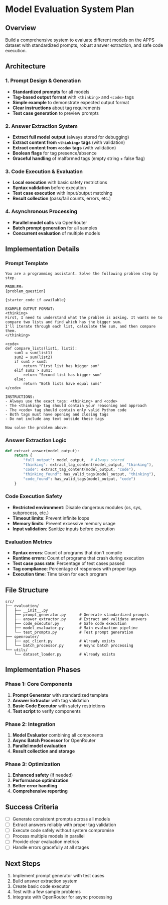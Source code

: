 # Model Evaluation System Plan

## Overview
Build a comprehensive system to evaluate different models on the APPS dataset with standardized prompts, robust answer extraction, and safe code execution.

## Architecture

### 1. Prompt Design & Generation
- **Standardized prompts** for all models
- **Tag-based output format** with `<thinking>` and `<code>` tags
- **Simple example** to demonstrate expected output format
- **Clear instructions** about tag requirements
- **Test case generation** to preview prompts

### 2. Answer Extraction System
- **Extract full model output** (always stored for debugging)
- **Extract content from `<thinking>` tags** (with validation)
- **Extract content from `<code>` tags** (with validation)
- **Boolean flags** for tag presence/absence
- **Graceful handling** of malformed tags (empty string + false flag)

### 3. Code Execution & Evaluation
- **Local execution** with basic safety restrictions
- **Syntax validation** before execution
- **Test case execution** with input/output matching
- **Result collection** (pass/fail counts, errors, etc.)

### 4. Asynchronous Processing
- **Parallel model calls** via OpenRouter
- **Batch prompt generation** for all samples
- **Concurrent evaluation** of multiple models

## Implementation Details

### Prompt Template
```
You are a programming assistant. Solve the following problem step by step.

PROBLEM:
{problem_question}

{starter_code if available}

EXAMPLE OUTPUT FORMAT:
<thinking>
First, I need to understand what the problem is asking. It wants me to compare two lists and find which has the bigger sum.
I'll iterate through each list, calculate the sum, and then compare them.
</thinking>

<code>
def compare_lists(list1, list2):
    sum1 = sum(list1)
    sum2 = sum(list2)
    if sum1 > sum2:
        return "First list has bigger sum"
    elif sum2 > sum1:
        return "Second list has bigger sum"
    else:
        return "Both lists have equal sums"
</code>

INSTRUCTIONS:
- Always use the exact tags: <thinking> and <code>
- The <thinking> tag should contain your reasoning and approach
- The <code> tag should contain only valid Python code
- Both tags must have opening and closing tags
- Do not include any text outside these tags

Now solve the problem above:
```

### Answer Extraction Logic
```python
def extract_answer(model_output):
    return {
        "full_output": model_output,  # Always stored
        "thinking": extract_tag_content(model_output, "thinking"),
        "code": extract_tag_content(model_output, "code"),
        "thinking_found": has_valid_tags(model_output, "thinking"),
        "code_found": has_valid_tags(model_output, "code")
    }
```

### Code Execution Safety
- **Restricted environment**: Disable dangerous modules (os, sys, subprocess, etc.)
- **Timeout limits**: Prevent infinite loops
- **Memory limits**: Prevent excessive memory usage
- **Input validation**: Sanitize inputs before execution

### Evaluation Metrics
- **Syntax errors**: Count of programs that don't compile
- **Runtime errors**: Count of programs that crash during execution
- **Test case pass rate**: Percentage of test cases passed
- **Tag compliance**: Percentage of responses with proper tags
- **Execution time**: Time taken for each program

## File Structure
```
src/
├── evaluation/
│   ├── __init__.py
│   ├── prompt_generator.py      # Generate standardized prompts
│   ├── answer_extractor.py      # Extract and validate answers
│   ├── code_executor.py         # Safe code execution
│   ├── model_evaluator.py       # Main evaluation pipeline
│   └── test_prompts.py          # Test prompt generation
├── openrouter/
│   ├── api_client.py            # Already exists
│   └── batch_processor.py       # Async batch processing
└── utils/
    └── dataset_loader.py        # Already exists
```

## Implementation Phases

### Phase 1: Core Components
1. **Prompt Generator** with standardized template
2. **Answer Extractor** with tag validation
3. **Basic Code Executor** with safety restrictions
4. **Test script** to verify components

### Phase 2: Integration
1. **Model Evaluator** combining all components
2. **Async Batch Processor** for OpenRouter
3. **Parallel model evaluation**
4. **Result collection and storage**

### Phase 3: Optimization
1. **Enhanced safety** (if needed)
2. **Performance optimization**
3. **Better error handling**
4. **Comprehensive reporting**

## Success Criteria
- [ ] Generate consistent prompts across all models
- [ ] Extract answers reliably with proper tag validation
- [ ] Execute code safely without system compromise
- [ ] Process multiple models in parallel
- [ ] Provide clear evaluation metrics
- [ ] Handle errors gracefully at all stages

## Next Steps
1. Implement prompt generator with test cases
2. Build answer extraction system
3. Create basic code executor
4. Test with a few sample problems
5. Integrate with OpenRouter for async processing 